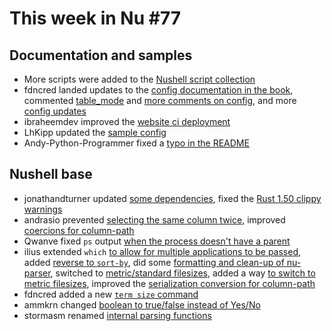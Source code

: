# This week in Nu #77

## Documentation and samples
* More scripts were added to the [Nushell script collection](https://github.com/nushell/nu_scripts)
* fdncred landed updates to the [config documentation in the book](https://github.com/nushell/nushell.github.io/pull/92), commented [table_mode](https://github.com/nushell/nushell/pull/3036) and [more comments on config](https://github.com/nushell/nushell/pull/3040/files), and more [config updates](https://github.com/nushell/nushell/pull/3044)
* ibraheemdev improved the [website ci deployment](https://github.com/nushell/nushell.github.io/pull/96)
* LhKipp updated the [sample config](https://github.com/nushell/nushell/pull/3031)
* Andy-Python-Programmer fixed a [typo in the README](https://github.com/nushell/nushell/pull/3013)

## Nushell base
* jonathandturner updated [some dependencies](https://github.com/nushell/nushell/pull/3011), fixed the [Rust 1.50 clippy warnings](https://github.com/nushell/nushell/pull/3049)
* andrasio prevented [selecting the same column twice](https://github.com/nushell/nushell/pull/3012), improved [coercions for column-path](https://github.com/nushell/nushell/pull/3016)
* Qwanve fixed `ps` output [when the process doesn't have a parent](https://github.com/nushell/nushell/pull/3015)
* ilius extended `which` [to allow for multiple applications to be passed](https://github.com/nushell/nushell/pull/3024), added [reverse to `sort-by`](https://github.com/nushell/nushell/pull/3025), did some [formatting and clean-up of nu-parser](https://github.com/nushell/nushell/pull/3033), switched to [metric/standard filesizes](https://github.com/nushell/nushell/pull/3035), added a way [to switch to metric filesizes](https://github.com/nushell/nushell/pull/3045), improved the [serialization conversion for column-path](https://github.com/nushell/nushell/pull/3048)
* fdncred added a new [`term size` command](https://github.com/nushell/nushell/pull/3038)
* ammkrn changed [boolean to true/false instead of Yes/No](https://github.com/nushell/nushell/pull/3043)
* stormasm renamed [internal parsing functions](https://github.com/nushell/nushell/pull/3047)
